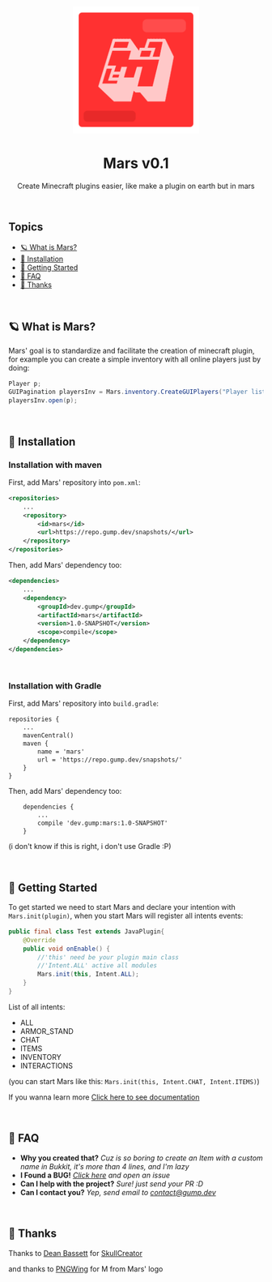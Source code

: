 <div align="center">
    <img width="250px" src="mars.png" />
    <h1>Mars v0.1</h1>
    <p>Create Minecraft plugins easier, like make a plugin on earth but in mars</p>
</div>

<br>

## Topics
- [🪐 What is Mars?](#whatismars)
- [🔧 Installation](#installation)
- [📝 Getting Started](#getting-started)
- [🤔 FAQ](#faq)
- [🙏 Thanks](#thanks)

<br>
<a id="whatismars"></a>

## 🪐 What is Mars?

Mars' goal is to standardize and facilitate the creation of minecraft plugin, for example you can create a simple inventory with all online players just by doing:
```java
Player p;
GUIPagination playersInv = Mars.inventory.CreateGUIPlayers("Player list title", playerSelect -> p.sendMessage(playerSelected.getName() + " selected");
playersInv.open(p);
```


<br>
<a id="installation"></a>

## 🔧 Installation

### Installation with maven
First, add Mars' repository into ```pom.xml```:
```xml
<repositories>
    ...
    <repository>
        <id>mars</id>
        <url>https://repo.gump.dev/snapshots/</url>
    </repository>
</repositories>
```

Then, add Mars' dependency too:
```xml
<dependencies>
    ...
    <dependency>
        <groupId>dev.gump</groupId>
        <artifactId>mars</artifactId>
        <version>1.0-SNAPSHOT</version>
        <scope>compile</scope>
    </dependency>
</dependencies>
```

<br>

### Installation with Gradle
First, add Mars' repository into ```build.gradle```:
```
repositories {
    ...
    mavenCentral()
    maven {
        name = 'mars'
        url = 'https://repo.gump.dev/snapshots/'
    }
}
```

Then, add Mars' dependency too:
```
    dependencies {
        ...
        compile 'dev.gump:mars:1.0-SNAPSHOT'
    }
```
(i don't know if this is right, i don't use Gradle :P)

<br>
<a id="getting-started"></a>

## 📝 Getting Started

To get started we need to start Mars and declare your intention with ```Mars.init(plugin)```, when you start Mars will register all intents events:
```java
public final class Test extends JavaPlugin{
    @Override
    public void onEnable() {
        //'this' need be your plugin main class
        //'Intent.ALL' active all modules
        Mars.init(this, Intent.ALL);
    }
}
```

List of all intents:

- ALL
- ARMOR_STAND
- CHAT
- ITEMS
- INVENTORY
- INTERACTIONS

(you can start Mars like this: ```Mars.init(this, Intent.CHAT, Intent.ITEMS)```)

If you wanna learn more [Click here to see documentation](https://github.com/GumpDev/mars/wiki) 

<br>
<a id="faq"></a>

## 🤔 FAQ

- **Why you created that?** *Cuz is so boring to create an Item with a custom name in Bukkit, it's more than 4 lines, and I'm lazy*
- **I Found a BUG!** *[Click here](https://github.com/GumpDev/mars/issues) and open an issue*
- **Can I help with the project?** *Sure! just send your PR :D*
- **Can I contact you?** *Yep, send email to contact@gump.dev*

<br>
<a id="thanks"></a>

## 🙏 Thanks
Thanks to [Dean Bassett](https://github.com/deanveloper) for [SkullCreator](https://github.com/deanveloper/SkullCreator)

and thanks to [PNGWing](https://www.pngwing.com/en/free-png-zutbh) for M from Mars' logo
